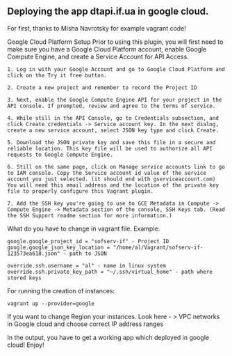 ## Deploying the app dtapi.if.ua in google cloud.

For first, thanks to Misha Navrotsky for example vagrant code!

Google Cloud Platform Setup
Prior to using this plugin, you will first need to make sure you have a Google Cloud Platform account, enable Google Compute Engine, and create a Service Account for API Access.
	
	1. Log in with your Google Account and go to Google Cloud Platform and click on the Try it free button.
	
	2. Create a new project and remember to record the Project ID
	
	3. Next, enable the Google Compute Engine API for your project in the API console. If prompted, review and agree to the terms of service.
	
	4. While still in the API Console, go to Credentials subsection, and click Create credentials -> Service account key. In the next dialog, create a new service account, select JSON key type and click Create.
	
	5. Download the JSON private key and save this file in a secure and reliable location. This key file will be used to authorize all API requests to Google Compute Engine.
	
	6. Still on the same page, click on Manage service accounts link to go to IAM console. Copy the Service account id value of the service account you just selected. (it should end with gserviceaccount.com) You will need this email address and the location of the private key file to properly configure this Vagrant plugin.
	
	7. Add the SSH key you're going to use to GCE Metadata in Compute -> Compute Engine -> Metadata section of the console, SSH Keys tab. (Read the SSH Support readme section for more information.)

What do you have to change in vagrant file.
Example:
   
	google.google_project_id = "sofserv-if" - Project ID
	google.google_json_key_location = "/home/al/Vagrant/sofserv-if-123573ea618.json" - path to JSON
	
	override.ssh.username = "al" - name in linux system
	override.ssh.private_key_path = "~/.ssh/virtual_home" - path where stored keys

For running the creation of instances:

	vagrant up --provider=google

If you want to change Region your instances.
Look here - > VPC networks in Google cloud and choose correct IP address ranges
   
In the output, you have to get a working app which deployed in google cloud!
Enjoy!



